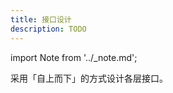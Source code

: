```yaml
---
title: 接口设计
description: TODO
---
```


import Note from '../_note.md';

<Note />


采用「自上而下」的方式设计各层接口。
